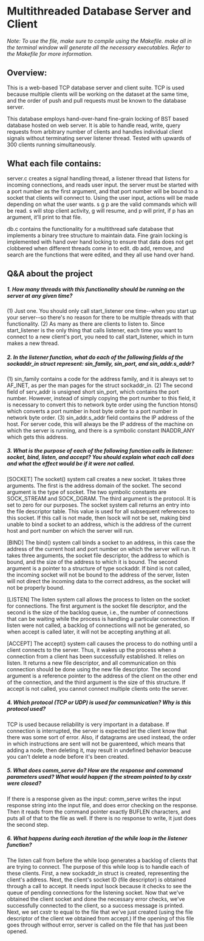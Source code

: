 # Multithreaded Database Server and Client
*Note: To use the file, make sure to compile using the Makefile. make all in the terminal window will generate all the necessary executables. Refer to the Makefile for more information.*

## Overview:
This is a web-based TCP database server and client suite. TCP is used because multiple clients will be working on the dataset at the same time, 
and the order of push and pull requests must be known to the database server.

This database employs hand-over-hand fine-grain locking of BST based database hosted on web server. It is 
able to handle read, write, query requests from arbitrary number of clients and handles individual client
signals without terminating server listener thread. Tested with upwards of 300 clients running simultaneously.

## What each file contains:
server.c creates a signal handling thread, a listener thread that listens for incoming connections, and reads user input. 
the server must be started with a port number as the first argument, and that port number will be bound to a socket that 
clients will connect to. Using the user input, actions will be made depending on what the user wants. s g p are the valid
commands which will be read. s will stop client activity, g will resume, and p will print, if p has an argument, it’ll 
print to that file.

db.c contains the functionality for a multithread safe database that implements a binary tree structure to maintain data. Fine grain locking is implemented with hand over hand locking to ensure that data does not get clobbered when different threads come in to edit. db add, remove, and search are the functions that were edited, and they all use hand over hand.

## Q&A about the project


 ##### 1. How many threads with this functionality should be running on the server at any given time?
(1) Just one. You should only call start_listener one time--when you start up your server--so there's no reason for there to be multiple threads with that functionality. 
(2) As many as there are clients to listen to. Since start_listener is the only thing that calls listener, each time you want to connect to a new client's port, you need to call start_listener, which in turn makes a new thread. 


##### 2. In the listener function, what do each of the following fields of the sockaddr_in struct represent: sin_family, sin_port, and sin_addr.s_addr?
(1) sin_family contains a code for the address family, and it is always set to AF_INET, as per the man pages for the struct sockaddr_in. 
(2) The second field of serv_addr is unsigned short sin_port, which contains the port number. However, instead of simply copying the port number to this field, it is necessary to convert this to network byte order using the function htons() which converts a port number in host byte order to a port number in network byte order.
(3) sin_addr.s_addr field contains the IP address of the host. For server code, this will always be the IP address of the machine on which the server is running, and there is a symbolic constant INADDR_ANY which gets this address.

##### 3. What is the purpose of each of the following function calls in listener: socket, bind, listen, and accept? You should explain what each call does and what the effect would be if it were not called.
[SOCKET] The socket() system call creates a new socket. It takes three arguments. The first is the address domain of the socket. The second argument is the type of socket. The two symbolic constants are SOCK_STREAM and SOCK_DGRAM. The third argument is the protocol. It is set to zero for our purposes. The socket system call returns an entry into the file descriptor table. This value is used for all subsequent references to this socket. If this call is not made, then lsock will not be set, making bind unable to bind a socket to an address, which is the address of the current host and port number on which the server will run.


[BIND] The bind() system call binds a socket to an address, in this case the address of the current host and port number on which the server will run. It takes three arguments, the socket file descriptor, the address to which is bound, and the size of the address to which it is bound. The second argument is a pointer to a structure of type sockaddr. If bind is not called, the incoming socket will not be bound to the address of the server, listen will not direct the incoming data to the correct address, as the socket will not be properly bound.

[LISTEN] The listen system call allows the process to listen on the socket for connections. The first argument is the socket file descriptor, and the second is the size of the backlog queue, i.e., the number of connections that can be waiting while the process is handling a particular connection. If listen were not called, a backlog of connections will not be generated, so when accept is called later, it will not be accepting anything at all. 

[ACCEPT] The accept() system call causes the process to do nothing until a client connects to the server. Thus, it wakes up the process when a connection from a client has been successfully established. It relies on listen. It returns a new file descriptor, and all communication on this connection should be done using the new file descriptor. The second argument is a reference pointer to the address of the client on the other end of the connection, and the third argument is the size of this structure. If accept is not called, you cannot connect multiple clients onto the server. 

##### 4. Which protocol (TCP or UDP) is used for communication? Why is this protocol used?
TCP is used because reliability is very important in a database. If connection is interrupted, the server is expected let the client know that there was some sort of error. Also, if datagrams are used instead, the order in which instructions are sent will not be guarenteed, which means that adding a node, then deleting it, may result in undefined behavior beacuse you can't delete a node before it's been created. 

##### 5. What does comm_serve do? How are the response and command parameters used? What would happen if the stream pointed to by cxstr were closed?
If there is a response given as the input: comm_serve writes the input response string into the input file, and does error checking on the response. Then it reads from the command pointer exactly BUFLEN characters, and puts all of that to the file as well.
If there is no response to write, it just does the second step. 

##### 6. What happens during each iteration of the while loop in the listener function?
The listen call from before the while loop generates a backlog of clients that are trying to connect. The purpose of this while loop is to handle each of these clients. First, a new sockaddr_in struct is created, representing the client's address. Next, the client's socket ID (file descriptor) is obtained through a call to accept. It needs input lsock because it checks to see the queue of pending connections for the listening socket. Now that we've obtained the client socket and done the necessary error checks, we've successfully connected to the client, so a success message is printed. Next, we set cxstr to equal to the file that we've just created (using the file descriptor of the client we obtained from accept.) If the opening of this file goes through without error, server is called on the file that has just been opened. 
